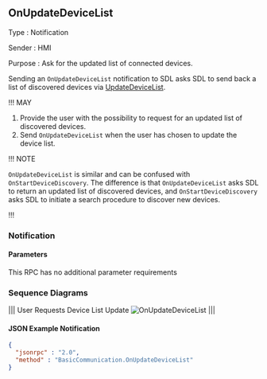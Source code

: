 ## OnUpdateDeviceList

Type
: Notification

Sender
: HMI

Purpose
: Ask for the updated list of connected devices.

Sending an `OnUpdateDeviceList` notification to SDL asks SDL to send back a list of discovered devices via [UpdateDeviceList](../updatedevicelist).

!!! MAY

  1. Provide the user with the possibility to request for an updated list of discovered devices.
  2. Send `OnUpdateDeviceList` when the user has chosen to update the device list.

!!! NOTE

`OnUpdateDeviceList` is similar and can be confused with `OnStartDeviceDiscovery`. The difference is that `OnUpdateDeviceList` asks SDL to return an updated list of discovered devices, and `OnStartDeviceDiscovery` asks SDL to initiate a search procedure to discover new devices.

!!!

### Notification

#### Parameters

This RPC has no additional parameter requirements

### Sequence Diagrams
|||
User Requests Device List Update
![OnUpdateDeviceList](./assets/OnUpdateDeviceList.png)
|||

#### JSON Example Notification
```json
{
  "jsonrpc" : "2.0",
  "method" : "BasicCommunication.OnUpdateDeviceList"
}
```
